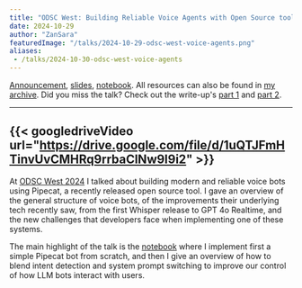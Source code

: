 ```yaml
---
title: "ODSC West: Building Reliable Voice Agents with Open Source tools"
date: 2024-10-29
author: "ZanSara"
featuredImage: "/talks/2024-10-29-odsc-west-voice-agents.png"
aliases:
 - /talks/2024-10-30-odsc-west-voice-agents
---
```


[Announcement](https://odsc.com/speakers/building-reliable-voice-agents-with-open-source-tools-2/), [slides](https://drive.google.com/file/d/1H_8PKQY_kFIzwxakZc-RJU8Rtwnjajhl/view?usp=sharing), [notebook](https://colab.research.google.com/drive/1CUX7JRYMU1MEJBZ6lWMg5EThPew19Zjs?usp=sharing).
All resources can also be found in 
[my archive](https://drive.google.com/drive/folders/1baO1Gv55CIjLT-KPWtSm2z4IOBdXkHjn?usp=drive_link).
Did you miss the talk? Check out the write-up's 
[part 1](/posts/2024-09-05-building-voice-agents-with-open-source-tools-part-1/)
and [part 2](/posts/2024-10-30-building-voice-agents-with-open-source-tools-part-2/).

---
{{< googledriveVideo url="https://drive.google.com/file/d/1uQTJFmHTinvUvCMHRq9rrbaClNw9I9i2" >}}
---

At [ODSC West 2024](https://odsc.com/california/) I talked about building modern and reliable voice bots using Pipecat, 
a recently released open source tool. I gave an overview of the general structure of voice bots, of the improvements 
their underlying tech recently saw, from the first Whisper release to GPT 4o Realtime, and the new challenges that 
developers face when implementing one of these systems.

The main highlight of the talk is the [notebook](https://colab.research.google.com/drive/1CUX7JRYMU1MEJBZ6lWMg5EThPew19Zjs?usp=sharing) 
where I implement first a simple Pipecat bot from scratch, and then I give an overview of how to blend intent detection 
and system prompt switching to improve our control of how LLM bots interact with users.
